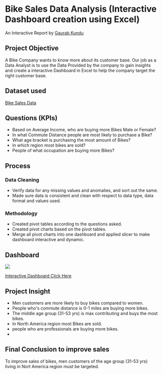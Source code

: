 # Bike Sales Data Analysis (Interactive Dashboard creation using Excel)

An Interactive Report by [Gaurab Kundu](https://www.linkedin.com/in/gaurab-kundu/)

## Project Objective

A Bike Company wants to know more about its customer base. Our job as a Data Analyst is to use the Data Provided by the company to gain insights and create a interactive Dashboard in  Excel to help the company target the right customer base.

## Dataset used

[Bike Sales Data](https://docs.google.com/spreadsheets/d/1JL2bQ9QnJ13ogIJ1z5QBX_gkBYI7vKAg/edit?usp=sharing&ouid=113907451729758661404&rtpof=true&sd=true)

## Questions (KPIs)

- Based on Average Income, who are buying more Bikes Male or Female?
- In what Commute Distance people are most likely to purchase a Bike?
- What age bracket is purchasing the most amount of Bikes?
- In which region most bikes are sold?
- People of what occupation are buying more Bikes?

## Process

### Data Cleaning

- Verify data for any missing values and anomalies, and sort out the same.
- Made sure data is consistent and clean with respect to data type, data format and values used.

### Methodology

- Created pivot tables according to the questions asked.
- Created pivot charts based on the pivot tables.
- Merge all pivot charts into one dashboard and applied slicer to make dashboard interactive and dynamic.

## Dashboard

<img src="https://github.com/GaurabKundu1/Python-for-Everybody/assets/86102231/99098635-01c2-4612-9ced-9d50d4c88de8">

[Interactive Dashboard Click Here](https://1drv.ms/x/s!Aks5Klbk4uC8gb5nQ3nq_Fu4tjgC1g?e=Uwdrdd)

## Project Insight

- Men customers are more likely to buy bikes compared to women.
- People who's commute distance is 0-1 miles are buying more bikes.
- The middle age group (31-53 yrs) is max contributing and buys the most bikes.
- In North America region most Bikes are sold.
- people who are professionals are buying more bikes.
- 
## Final Conclusion to improve sales

To improve sales of bikes, men customers of the age group (31-53 yrs) living in Nort America region must be targeted.
